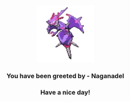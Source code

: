 <p align="center">
            <img src="https://raw.githubusercontent.com/PokeAPI/sprites/master/sprites/pokemon/804.png" width="150" height="150">
          </p>
          <h3 align="center">You have been greeted by - <b>Naganadel</b></h3>
          <h3 align="center">Have a nice day!</h3>
        